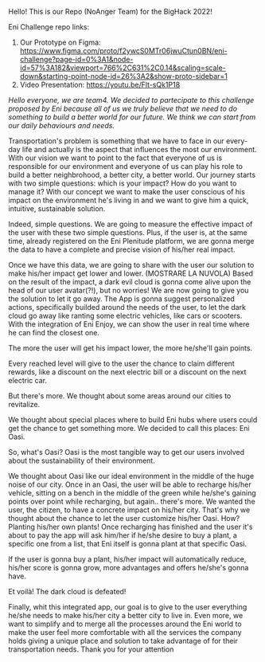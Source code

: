 Hello! This is our Repo (NoAnger Team) for the BigHack 2022!

Eni Challenge repo links:

1. Our Prototype on Figma: https://www.figma.com/proto/f2ywcS0MTr06jwuCtun0BN/eni-challenge?page-id=0%3A1&node-id=57%3A182&viewport=766%2C631%2C0.14&scaling=scale-down&starting-point-node-id=26%3A2&show-proto-sidebar=1
2. Video Presentation: https://youtu.be/Flt-sQk1P18


*Hello everyone, we are team4. We decided to partecipate to this challenge
proposed by Eni because
all of us we truly believe that we need to do something to build a better world for
our future.
We think we can start from our daily behaviours and needs.*

Transportation's problem is something that we have to face in our every-day life
and actually is the aspect that influences the most our environment.
With our vision we want to point to the fact that everyone of us is responsible for
our environment and everyone of us can play his role to build a better
neighbrohood, a better city, a better world.
Our journey starts with two simple questions: which is your impact? How do you
want to manage it? With our concept we want to make the user conscious of his
impact on the environment he's living in and we want to give him a quick, intuitive,
sustainable solution.

Indeed, simple questions. We are going to measure the effective impact of the user
with these two simple questions. Plus, if the user is, at the same time, already
registered on the Eni Plenitude platform, we are gonna merge the data to have a
complete and precise vision of his/her real impact.

Once we have this data, we are going to share with the user our solution to make
his/her impact get lower and lower.
(MOSTRARE LA NUVOLA)
Based on the result of the impact, a dark evil cloud is gonna come alive upon the
head of our user avatar(?!), but no worries! We are now going to give you the
solution to let it go away.
The App is gonna suggest personalized actions, specifically builded around the
needs of the user, to let the dark cloud go away like ranting some electric vehicles,
like cars or scooters. With the integration of Eni Enjoy, we can show the user in real
time where he can find the closest one.

The more the user will get his impact lower, the more he/she'll gain points.

Every reached level will give to the user the chance to claim different rewards, like a
discount on the next electric bill or a discount on the next electric car.

But there's more. We thought about some areas around our cities
to revitalize.

We thought about special places where to build Eni hubs where
users could get the chance to get something more. We decided
to call this places: Eni Oasi.

So, what's Oasi? Oasi is the most tangible way to get our users involved about the
sustainability of their environment.

We thought about Oasi like our ideal environment in the middle of the huge noise
of our city. Once in an Oasi, the user will be able to recharge his/her vehicle, sitting
on a bench in the middle of the green while he/she's gaining points over point
while recharging, but again.. there's more.
We wanted the user, the citizen, to have a concrete impact on his/her city. That's
why we thought about the chance to let the user customize his/her Oasi. How?
Planting his/her own plants! Once recharging has finished and the user it's about to
pay the app will ask him/her if he/she desire to buy a plant, a specific one from a list,
that Eni itself is gonna plant at that specific Oasi.

If the user is gonna buy a plant, his/her impact will automatically reduce, his/her
score is gonna grow, more advantages and offers he/she's gonna have.

Et voilà! The dark cloud is defeated! 

Finally, whit this integrated app, our goal is to give to the user everything he/she
needs to make his/her city a better city to live in. Even more, we want to simplify
and to merge all the processes around the Eni world to make the user feel more
comfortable with all the services the company holds giving a unique place and
solution to take advantage of for their transportation needs.
Thank you for your attention

